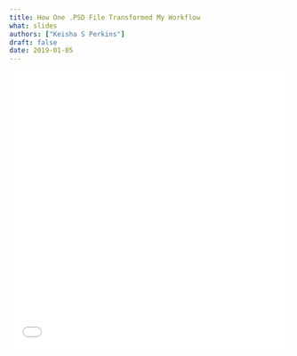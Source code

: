 ```yaml
---
title: How One .PSD File Transformed My Workflow
what: slides
authors: ["Keisha S Perkins"]
draft: false
date: 2019-01-05
---
```

<iframe src="//slides.com/kayesspea/deck-3/embed" style="width: 100%; min-height:500px" scrolling="no" frameborder="0" webkitallowfullscreen mozallowfullscreen allowfullscreen></iframe>